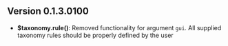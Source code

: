 ## **Version 0.1.3.0100**

- **$taxonomy.rule()**: Removed functionality for argument `gui`.  All supplied taxonomy rules should be properly defined by the user
